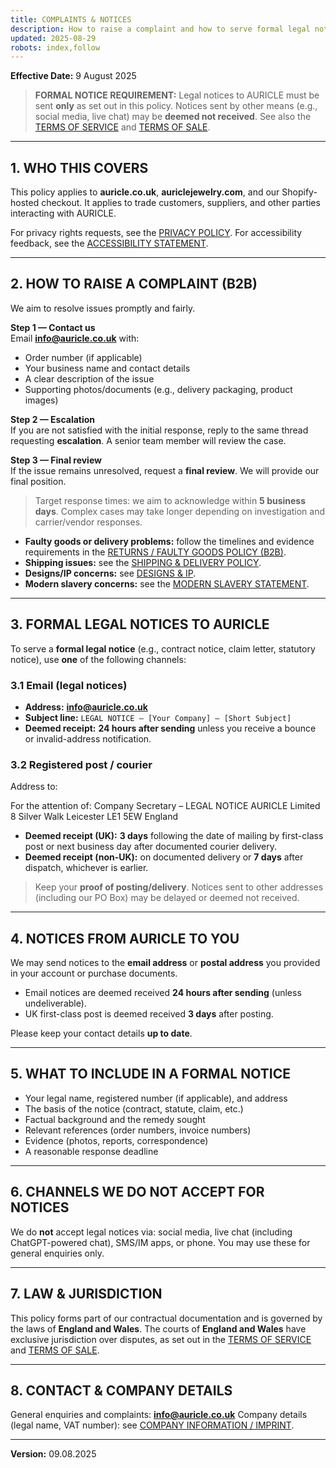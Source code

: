 ```yaml
---
title: COMPLAINTS & NOTICES
description: How to raise a complaint and how to serve formal legal notices to AURICLE Limited.
updated: 2025-08-29
robots: index,follow
---
```


<div className="information-page">

**Effective Date:** 9 August 2025

> **FORMAL NOTICE REQUIREMENT:** Legal notices to AURICLE must be sent **only** as set out in this policy. Notices sent by other means (e.g., social media, live chat) may be **deemed not received**. See also the [TERMS OF SERVICE](/information/terms-of-service) and [TERMS OF SALE](/information/terms-of-sale).

---

## 1. WHO THIS COVERS

This policy applies to **auricle.co.uk**, **auriclejewelry.com**, and our Shopify-hosted checkout. It applies to trade customers, suppliers, and other parties interacting with AURICLE.

For privacy rights requests, see the [PRIVACY POLICY](/information/privacy-policy).
For accessibility feedback, see the [ACCESSIBILITY STATEMENT](/information/accessability-statement).

---

## 2. HOW TO RAISE A COMPLAINT (B2B)

We aim to resolve issues promptly and fairly.

**Step 1 — Contact us**  
Email **info@auricle.co.uk** with:
- Order number (if applicable)  
- Your business name and contact details  
- A clear description of the issue  
- Supporting photos/documents (e.g., delivery packaging, product images)

**Step 2 — Escalation**  
If you are not satisfied with the initial response, reply to the same thread requesting **escalation**. A senior team member will review the case.

**Step 3 — Final review**  
If the issue remains unresolved, request a **final review**. We will provide our final position.

> Target response times: we aim to acknowledge within **5 business days**. Complex cases may take longer depending on investigation and carrier/vendor responses.

- **Faulty goods or delivery problems:** follow the timelines and evidence requirements in the [RETURNS / FAULTY GOODS POLICY (B2B)](/information/returns-and-faulty-goods-policy).
- **Shipping issues:** see the [SHIPPING & DELIVERY POLICY](/information/shipping-and-delivery-policy).
- **Designs/IP concerns:** see [DESIGNS & IP](/information/design-copyright-ip-notice).
- **Modern slavery concerns:** see the [MODERN SLAVERY STATEMENT](/information/modern-slavery-statement).

---

## 3. FORMAL LEGAL NOTICES TO AURICLE

To serve a **formal legal notice** (e.g., contract notice, claim letter, statutory notice), use **one** of the following channels:

### 3.1 Email (legal notices)
- **Address:** **info@auricle.co.uk**  
- **Subject line:** `LEGAL NOTICE – [Your Company] – [Short Subject]`  
- **Deemed receipt:** **24 hours after sending** unless you receive a bounce or invalid-address notification.

### 3.2 Registered post / courier
Address to:

For the attention of: Company Secretary – LEGAL NOTICE
AURICLE Limited
8 Silver Walk
Leicester
LE1 5EW
England


- **Deemed receipt (UK):** **3 days** following the date of mailing by first-class post or next business day after documented courier delivery.  
- **Deemed receipt (non-UK):** on documented delivery or **7 days** after dispatch, whichever is earlier.

> Keep your **proof of posting/delivery**. Notices sent to other addresses (including our PO Box) may be delayed or deemed not received.

---

## 4. NOTICES FROM AURICLE TO YOU

We may send notices to the **email address** or **postal address** you provided in your account or purchase documents.  
- Email notices are deemed received **24 hours after sending** (unless undeliverable).  
- UK first-class post is deemed received **3 days** after posting.

Please keep your contact details **up to date**.

---

## 5. WHAT TO INCLUDE IN A FORMAL NOTICE

- Your legal name, registered number (if applicable), and address  
- The basis of the notice (contract, statute, claim, etc.)  
- Factual background and the remedy sought  
- Relevant references (order numbers, invoice numbers)  
- Evidence (photos, reports, correspondence)  
- A reasonable response deadline

---

## 6. CHANNELS WE DO **NOT** ACCEPT FOR NOTICES

We do **not** accept legal notices via: social media, live chat (including ChatGPT-powered chat), SMS/IM apps, or phone. You may use these for general enquiries only.

---

## 7. LAW & JURISDICTION

This policy forms part of our contractual documentation and is governed by the laws of **England and Wales**. The courts of **England and Wales** have exclusive jurisdiction over disputes, as set out in the [TERMS OF SERVICE](/information/terms-of-service) and [TERMS OF SALE](/information/terms-of-sale).

---

## 8. CONTACT & COMPANY DETAILS

General enquiries and complaints: **info@auricle.co.uk**
Company details (legal name, VAT number): see [COMPANY INFORMATION / IMPRINT](/information/company-information-imprint).

---

**Version:** 09.08.2025
</div>